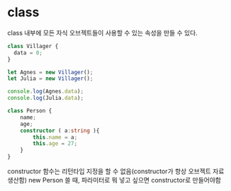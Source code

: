 # class 
class 내부에 모든 자식 오브젝트들이 사용할 수 있는 속성을 만들 수 있다.
```typescript
class Villager {
  data = 0;
}

let Agnes = new Villager();
let Julia = new Villager();

console.log(Agnes.data);
console.log(Julia.data); 

class Person {
    name;
    age;
    constructor ( a:string ){
        this.name = a;
        this.age = 27;
    }
}
```
constructor 함수는 리턴타입 지정을 할 수 없음(constructor가 항상 오브젝트 자료 생산함) new Person 쓸 때, 파라미터로 뭐 넣고 싶으면 constructor로 만들어야함